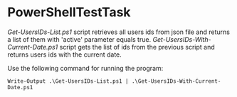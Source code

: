 # PowerShellTestTask

_Get-UsersIDs-List.ps1_ script retrieves all users ids from json file and returns a list of them with 'active' parameter equals true.
_Get-UsersIDs-With-Current-Date.ps1_ script gets the list of ids from the previous script and returns users ids with the current date.

Use the following command for running the program:

`Write-Output .\Get-UsersIDs-List.ps1 | .\Get-UsersIDs-With-Current-Date.ps1`
